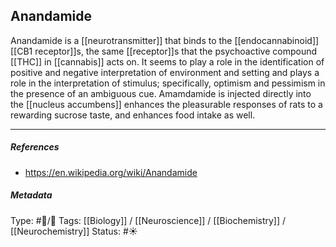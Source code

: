 ## Anandamide # 

Anandamide is a [[neurotransmitter]] that binds to the [[endocannabinoid]] [[CB1 receptor]]s, the same [[receptor]]s that the psychoactive compound [[THC]] in [[cannabis]] acts on. It seems to play a role in the identification of positive and negative interpretation of environment and setting and plays a role in the interpretation of stimulus; specifically, optimism and pessimism in the presence of an ambiguous cue. Amamdamide is injected directly into the [[nucleus accumbens]] enhances the pleasurable responses of rats to a rewarding sucrose taste, and enhances food intake as well.

___

##### References

- https://en.wikipedia.org/wiki/Anandamide

##### Metadata

Type: #🔵/🔵 
Tags: [[Biology]] / [[Neuroscience]] / [[Biochemistry]] / [[Neurochemistry]] 
Status: #☀️ 